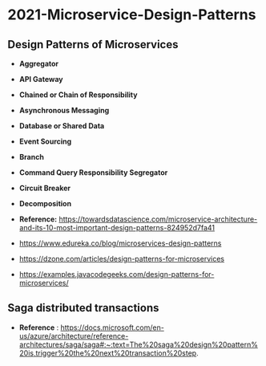 # 2021-Microservice-Design-Patterns

## Design Patterns of Microservices

  *  **Aggregator**
  *  **API Gateway**
  *  **Chained or Chain of Responsibility**
  *  **Asynchronous Messaging**
  *  **Database or Shared Data**
  *  **Event Sourcing**
  *  **Branch**
  *  **Command Query Responsibility Segregator**
  *  **Circuit Breaker**
  *  **Decomposition**

* **Reference:**  https://towardsdatascience.com/microservice-architecture-and-its-10-most-important-design-patterns-824952d7fa41

* https://www.edureka.co/blog/microservices-design-patterns

* https://dzone.com/articles/design-patterns-for-microservices
* https://examples.javacodegeeks.com/design-patterns-for-microservices/

## Saga distributed transactions
* **Reference** : https://docs.microsoft.com/en-us/azure/architecture/reference-architectures/saga/saga#:~:text=The%20saga%20design%20pattern%20is,trigger%20the%20next%20transaction%20step.

